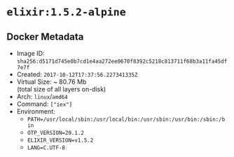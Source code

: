# `elixir:1.5.2-alpine`

## Docker Metadata

- Image ID: `sha256:d5171d745e0b7cd1e4aa272ee0670f8392c5218c813711f68b3a11fa45df7e7f`
- Created: `2017-10-12T17:37:56.227341335Z`
- Virtual Size: ~ 80.76 Mb  
  (total size of all layers on-disk)
- Arch: `linux`/`amd64`
- Command: `["iex"]`
- Environment:
  - `PATH=/usr/local/sbin:/usr/local/bin:/usr/sbin:/usr/bin:/sbin:/bin`
  - `OTP_VERSION=20.1.2`
  - `ELIXIR_VERSION=v1.5.2`
  - `LANG=C.UTF-8`
